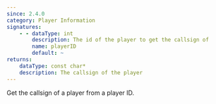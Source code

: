 ```yaml
---
since: 2.4.0
category: Player Information
signatures:
    - - dataType: int
        description: The id of the player to get the callsign of
        name: playerID
        default: ~
returns:
    dataType: const char*
    description: The callsign of the player
---
```


Get the callsign of a player from a player ID.
